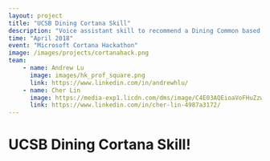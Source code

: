 ```yaml
---
layout: project
title: "UCSB Dining Cortana Skill"
description: "Voice assistant skill to recommend a Dining Common based on food you like."
time: "April 2018"
event: "Microsoft Cortana Hackathon"
image: /images/projects/cortanahack.png
team:
    - name: Andrew Lu
      image: images/hk_prof_square.png
      link: https://www.linkedin.com/in/andrewhlu/
    - name: Cher Lin
      image: https://media-exp1.licdn.com/dms/image/C4E03AQEioaVoFHuZzw/profile-displayphoto-shrink_200_200/0?e=1590624000&v=beta&t=pYvwWdxCvAYsiFb3gHvqAMmQXtMMAMxFDqYf2dUg8EA
      link: https://www.linkedin.com/in/cher-lin-4987a3172/
---
```


# UCSB Dining Cortana Skill!